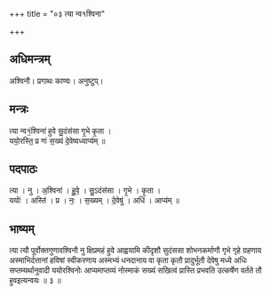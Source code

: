 +++
title = "०३ त्या न्व१श्विना"

+++
## अधिमन्त्रम्
अश्विनौ। प्रगाथः काण्वः। अनुष्टुप्।

## मन्त्रः
त्या न्व१॒॑श्विना॑ हुवे सु॒दंस॑सा गृ॒भे कृ॒ता ।  
ययो॒रस्ति॒ प्र णः॑ स॒ख्यं दे॒वेष्वध्याप्य॑म् ॥

## पदपाठः
त्या । नु । अ॒श्विना॑ । हु॒वे॒ । सु॒ऽदंस॑सा । गृ॒भे । कृ॒ता ।  
ययोः॑ । अस्ति॑ । प्र । नः॒ । स॒ख्यम् । दे॒वेषु॑ । अधि॑ । आप्य॑म् ॥

## भाष्यम्
त्या त्यौ पूर्वोक्तगुणावश्विनौ नु क्षिप्रमहं हुवे आह्वयामि कीदृशौ सुदंससा शोभनकर्माणौ गृभे गृहे ग्रहणाय अस्माभिर्दत्तानां हविषां स्वीकरणाय अस्मभ्यं धनदानाय वा कृता कृतौ प्रादुर्भूतौ देवेषु मध्ये अधिः सप्तम्यर्थानुवादी ययोरश्विनोः आप्यमाप्तव्यं नोस्माकं सख्यं सखित्वं प्रास्ति प्रभवति उत्कर्षेण वर्तते तौ हुवइत्यन्वयः ॥ ३ ॥